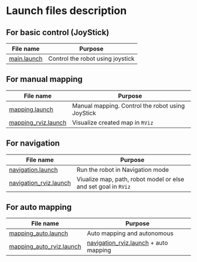 # Launch files description

## For basic control (JoyStick)

| File name                                   | Purpose                          |
| ------------------------------------------- | -------------------------------- |
| [main.launch](../haruna/launch/main.launch) | Control the robot using joystick |

## For manual mapping

| File name                                                              | Purpose                                          |
| ---------------------------------------------------------------------- | ------------------------------------------------ |
| [mapping.launch](../haruna_navigation/launch/mapping.launch)           | Manual mapping. Control the robot using JoyStick |
| [mapping_rviz.launch](../haruna_navigation/launch/mapping_rviz.launch) | Visualize created map in `RViz`                  |

## For navigation

| File name                                                                    | Purpose                                                         |
| ---------------------------------------------------------------------------- | --------------------------------------------------------------- |
| [navigation.launch](../haruna_navigation/launch/navigation.launch)           | Run the robot in Navigation mode                                |
| [navigation_rviz.launch](../haruna_navigation/launch/navigation_rviz.launch) | Viualize map, path, robot model or else and set goal in `RViz` |

## For auto mapping

| File name                                                                        | Purpose                                                                                     |
| -------------------------------------------------------------------------------- | ------------------------------------------------------------------------------------------- |
| [mapping_auto.launch](../haruna_navigation/launch/mapping_auto.launch)           | Auto mapping and autonomous                                                                 |
| [mapping_auto_rviz.launch](../haruna_navigation/launch/mapping_auto_rviz.launch) | [navigation_rviz.launch](../haruna_navigation/launch/navigation_rviz.launch) + auto mapping |
